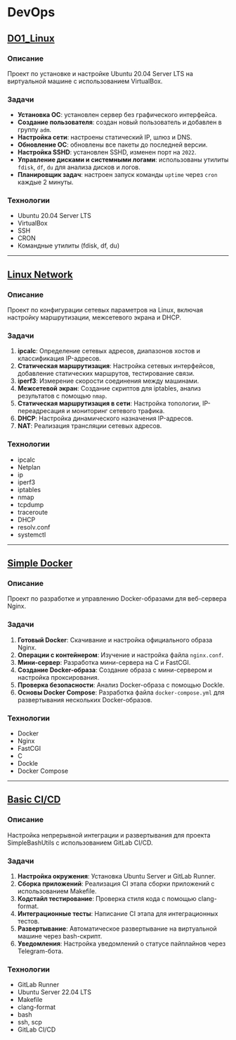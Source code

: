 # DevOps


## [DO1_Linux](https://github.com/Tixon-noxit/DevOps/tree/main/D01_Linux)

### Описание
Проект по установке и настройке Ubuntu 20.04 Server LTS на виртуальной машине с использованием VirtualBox.

### Задачи
- **Установка ОС**: установлен сервер без графического интерфейса.
- **Создание пользователя**: создан новый пользователь и добавлен в группу `adm`.
- **Настройка сети**: настроены статический IP, шлюз и DNS.
- **Обновление ОС**: обновлены все пакеты до последней версии.
- **Настройка SSHD**: установлен SSHD, изменен порт на `2022`.
- **Управление дисками и системными логами**: использованы утилиты `fdisk`, `df`, `du` для анализа дисков и логов.
- **Планировщик задач**: настроен запуск команды `uptime` через `cron` каждые 2 минуты.

### Технологии
- Ubuntu 20.04 Server LTS
- VirtualBox
- SSH
- CRON
- Командные утилиты (fdisk, df, du)

---

## [Linux Network](https://github.com/Tixon-noxit/DevOps/tree/main/DO2_LinuxNetwork)

### Описание
Проект по конфигурации сетевых параметров на Linux, включая настройку маршрутизации, межсетевого экрана и DHCP.

### Задачи
1. **ipcalc**: Определение сетевых адресов, диапазонов хостов и классификация IP-адресов.
2. **Статическая маршрутизация**: Настройка сетевых интерфейсов, добавление статических маршрутов, тестирование связи.
3. **iperf3**: Измерение скорости соединения между машинами.
4. **Межсетевой экран**: Создание скриптов для iptables, анализ результатов с помощью `nmap`.
5. **Статическая маршрутизация в сети**: Настройка топологии, IP-переадресация и мониторинг сетевого трафика.
6. **DHCP**: Настройка динамического назначения IP-адресов.
7. **NAT**: Реализация трансляции сетевых адресов.

### Технологии
- ipcalc
- Netplan
- ip
- iperf3
- iptables
- nmap
- tcpdump
- traceroute
- DHCP
- resolv.conf
- systemctl

---

## [Simple Docker](https://github.com/Tixon-noxit/DevOps/tree/main/DO5_SimpleDocker)

### Описание
Проект по разработке и управлению Docker-образами для веб-сервера Nginx.

### Задачи
1. **Готовый Docker**: Скачивание и настройка официального образа Nginx.
2. **Операции с контейнером**: Изучение и настройка файла `nginx.conf`.
3. **Мини-сервер**: Разработка мини-сервера на C и FastCGI.
4. **Создание Docker-образа**: Создание образа с мини-сервером и настройка проксирования.
5. **Проверка безопасности**: Анализ Docker-образа с помощью Dockle.
6. **Основы Docker Compose**: Разработка файла `docker-compose.yml` для развертывания нескольких Docker-образов.

### Технологии
- Docker
- Nginx
- FastCGI
- C
- Dockle
- Docker Compose

---

## [Basic CI/CD](https://github.com/Tixon-noxit/DevOps/tree/main/DO6_CICD)

### Описание
Настройка непрерывной интеграции и развертывания для проекта SimpleBashUtils с использованием GitLab CI/CD.

### Задачи
1. **Настройка окружения**: Установка Ubuntu Server и GitLab Runner.
2. **Сборка приложений**: Реализация CI этапа сборки приложений с использованием Makefile.
3. **Кодстайл тестирование**: Проверка стиля кода с помощью clang-format.
4. **Интеграционные тесты**: Написание CI этапа для интеграционных тестов.
5. **Развертывание**: Автоматическое развертывание на виртуальной машине через bash-скрипт.
6. **Уведомления**: Настройка уведомлений о статусе пайплайнов через Telegram-бота.

### Технологии
- GitLab Runner
- Ubuntu Server 22.04 LTS
- Makefile
- clang-format
- bash
- ssh, scp
- GitLab CI/CD
